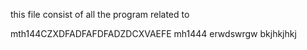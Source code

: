 this file consist of all the program related to

mth144CZXDFADFAFDFADZDCXVAEFE
mh1444
erwdswrgw
bkjhkjhkj
